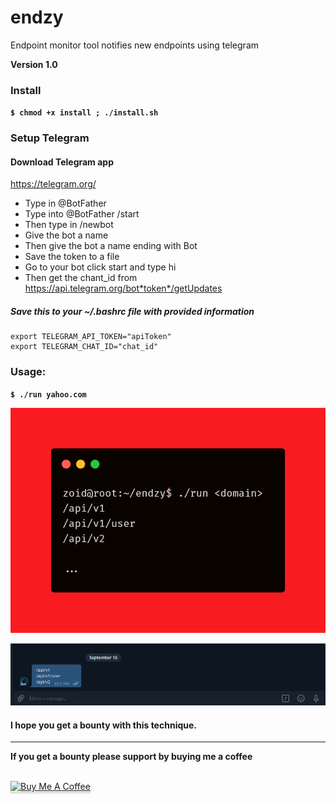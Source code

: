 # endzy
Endpoint monitor tool notifies new endpoints using telegram


**Version 1.0**


### Install

**`$ chmod +x install ; ./install.sh`**

### Setup Telegram

#### Download Telegram app

https://telegram.org/

- Type in @BotFather
- Type into @BotFather /start
- Then type in /newbot
- Give the bot a name
- Then give the bot a name ending with Bot
- Save the token to a file
- Go to your bot click start and type hi
- Then get the chant_id from https://api.telegram.org/bot*token*/getUpdates

##### Save this to your ~/.bashrc file with provided information

```
export TELEGRAM_API_TOKEN="apiToken"
export TELEGRAM_CHAT_ID="chat_id"
```


### Usage:

**`$ ./run yahoo.com`**

![GitHub Logo](carbon2.png)


![GitHub Logo](updates.PNG)


#### I hope you get a bounty with this technique.
****


**If you get a bounty please support by buying me a coffee**

<br>
<a href="https://www.buymeacoffee.com/krypt0mux" target="_blank"><img src="https://www.buymeacoffee.com/assets/img/custom_images/orange_img.png" alt="Buy Me A Coffee" style="height: 41px !important;width: 174px !important;box-shadow: 0px 3px 2px 0px rgba(190, 190, 190, 0.5) !important;-webkit-box-shadow: 0px 3px 2px 0px rgba(190, 190, 190, 0.5) !important;" ></a>
